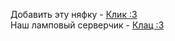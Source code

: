 Добавить эту няфку - [Клик :3](https://discord.com/oauth2/authorize?client_id=818109416833941534&permissions=8&scope=bot)  
Наш ламповый серверчик - [Клац :3](https://discord.gg/nQH6NfhU3A)